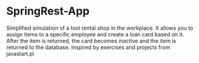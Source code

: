 # SpringRest-App

Simplified simulation of a tool rental shop in the workplace. 
It allows you to assign items to a specific employee and create a loan card based on it. 
After the item is returned, the card becomes inactive and the item is returned to the database.
Inspired by exercises and projects from javastart.pl
